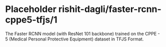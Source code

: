 # Placeholder rishit-dagli/faster-rcnn-cppe5-tfjs/1
The Faster RCNN model (with ResNet 101 backbone) trained on the CPPE - 5 (Medical Personal Protective Equipment) dataset in TFJS Format.

<!-- task: image-object-detection -->
<!-- network-architecture: faster-r-cnn -->
<!-- dataset: cppe-5 -->
<!-- fine-tunable: false -->
<!-- license: apache-2.0 -->